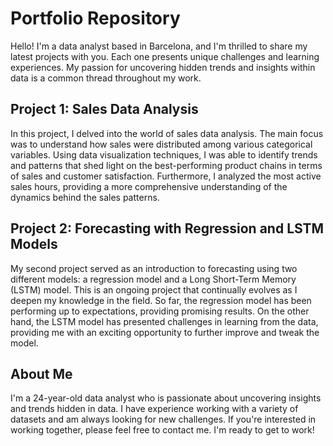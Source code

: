 # Portfolio Repository
Hello! I'm a data analyst based in Barcelona, and I'm thrilled to share my latest projects with you. Each one presents unique challenges and learning experiences. My passion for uncovering hidden trends and insights within data is a common thread throughout my work.

## Project 1: Sales Data Analysis
In this project, I delved into the world of sales data analysis. The main focus was to understand how sales were distributed among various categorical variables. Using data visualization techniques, I was able to identify trends and patterns that shed light on the best-performing product chains in terms of sales and customer satisfaction. Furthermore, I analyzed the most active sales hours, providing a more comprehensive understanding of the dynamics behind the sales patterns.

## Project 2: Forecasting with Regression and LSTM Models
My second project served as an introduction to forecasting using two different models: a regression model and a Long Short-Term Memory (LSTM) model. This is an ongoing project that continually evolves as I deepen my knowledge in the field. So far, the regression model has been performing up to expectations, providing promising results. On the other hand, the LSTM model has presented challenges in learning from the data, providing me with an exciting opportunity to further improve and tweak the model.

## About Me

I'm a 24-year-old data analyst who is passionate about uncovering insights and trends hidden in data. I have experience working with a variety of datasets and am always looking for new challenges. If you're interested in working together, please feel free to contact me. I'm ready to get to work!
